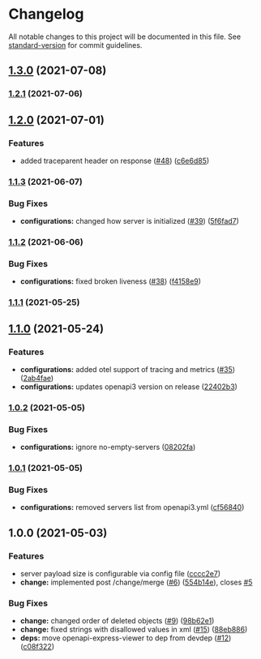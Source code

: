 # Changelog

All notable changes to this project will be documented in this file. See [standard-version](https://github.com/conventional-changelog/standard-version) for commit guidelines.

## [1.3.0](https://github.com/MapColonies/change-merger/compare/v1.2.1...v1.3.0) (2021-07-08)

### [1.2.1](https://github.com/MapColonies/change-merger/compare/v1.2.0...v1.2.1) (2021-07-06)

## [1.2.0](https://github.com/MapColonies/change-merger/compare/v1.1.3...v1.2.0) (2021-07-01)


### Features

* added traceparent header on response ([#48](https://github.com/MapColonies/change-merger/issues/48)) ([c6e6d85](https://github.com/MapColonies/change-merger/commit/c6e6d85f966df013d35466e394916b3613a1eb0e))

### [1.1.3](https://github.com/MapColonies/change-merger/compare/v1.1.2...v1.1.3) (2021-06-07)


### Bug Fixes

* **configurations:** changed how server is initialized ([#39](https://github.com/MapColonies/change-merger/issues/39)) ([5f6fad7](https://github.com/MapColonies/change-merger/commit/5f6fad725a97ca6423e79168f320240368c7f799))

### [1.1.2](https://github.com/MapColonies/change-merger/compare/v1.1.0...v1.1.2) (2021-06-06)


### Bug Fixes

* **configurations:** fixed broken liveness ([#38](https://github.com/MapColonies/change-merger/issues/38)) ([f4158e9](https://github.com/MapColonies/change-merger/commit/f4158e95f070e51f011ad354b1ebdb14a757dcec))

### [1.1.1](https://github.com/MapColonies/change-merger/compare/v1.1.0...v1.1.1) (2021-05-25)

## [1.1.0](https://github.com/MapColonies/change-merger/compare/v1.0.2...v1.1.0) (2021-05-24)


### Features

* **configurations:** added otel support of tracing and metrics ([#35](https://github.com/MapColonies/change-merger/issues/35)) ([2ab4fae](https://github.com/MapColonies/change-merger/commit/2ab4fae566b591d66a2da3d786074b33645a61bc))
* **configurations:** updates openapi3 version on release ([22402b3](https://github.com/MapColonies/change-merger/commit/22402b33a77e300d6639ffff3cf4738499475fc4))

### [1.0.2](https://github.com/MapColonies/change-merger/compare/v1.0.1...v1.0.2) (2021-05-05)


### Bug Fixes

* **configurations:** ignore no-empty-servers ([08202fa](https://github.com/MapColonies/change-merger/commit/08202faa26bde0f6730e0bdd978953d4c00b0249))

### [1.0.1](https://github.com/MapColonies/change-merger/compare/v1.0.0...v1.0.1) (2021-05-05)


### Bug Fixes

* **configurations:** removed servers list from openapi3.yml ([cf56840](https://github.com/MapColonies/change-merger/commit/cf5684069190be8c2102f1e41e3ceaddf4adf128))

## 1.0.0 (2021-05-03)


### Features

* server payload size is configurable via config file ([cccc2e7](https://github.com/MapColonies/change-merger/commit/cccc2e7ee795f8c9215ee70ed9f6bbc413094a74))
* **change:** implemented post /change/merge ([#6](https://github.com/MapColonies/change-merger/issues/6)) ([554b14e](https://github.com/MapColonies/change-merger/commit/554b14e8f46f07323358c4896d9b38d092261d42)), closes [#5](https://github.com/MapColonies/change-merger/issues/5)


### Bug Fixes

* **change:** changed order of deleted objects ([#9](https://github.com/MapColonies/change-merger/issues/9)) ([98b62e1](https://github.com/MapColonies/change-merger/commit/98b62e1a3a0bbd415c59e059b1f0a9aea8796eeb))
* **change:** fixed strings with disallowed values in xml ([#15](https://github.com/MapColonies/change-merger/issues/15)) ([88eb886](https://github.com/MapColonies/change-merger/commit/88eb886446da5e16ef0f73146995e5a7d696123d))
* **deps:** move openapi-express-viewer to dep from devdep ([#12](https://github.com/MapColonies/change-merger/issues/12)) ([c08f322](https://github.com/MapColonies/change-merger/commit/c08f32257cbb21b989c836de2692821393ad2b3a))
